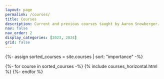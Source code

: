 ```yaml
---
layout: page
permalink: /courses/
title: Courses
description: Current and previous courses taught by Aaron Snowberger.
nav: false
nav_order: 2
display_categories: [2023, 2024]
grid: false
---
```


<!-- pages/courses.md -->
<!-- Display courses without categories -->

{%- assign sorted_courses = site.courses | sort: "importance" -%}

<style>
  .course {
    width: 100%;
  }
  .course h3.title {
    font-size: 1.4rem;
    font-weight: 400;
  }
  .course h4.subtitle {
    font-size: 1rem;
  }
  .course p.description {
    font-size: 0.9rem;
    margin-bottom: 0.5rem;
  }
  .card-img.col-md-2 {
    margin-right: -1.5rem;
  }
  .card {
    margin-bottom: 1rem;
  }
  .card figure {
    margin-bottom: 0;
  }
</style>

<!-- Generate cards for each course -->
<div class="container">
  <div class="row">
  {%- for course in sorted_courses -%}
    {% include courses_horizontal.html %}
  {%- endfor %}
  </div>
</div>
